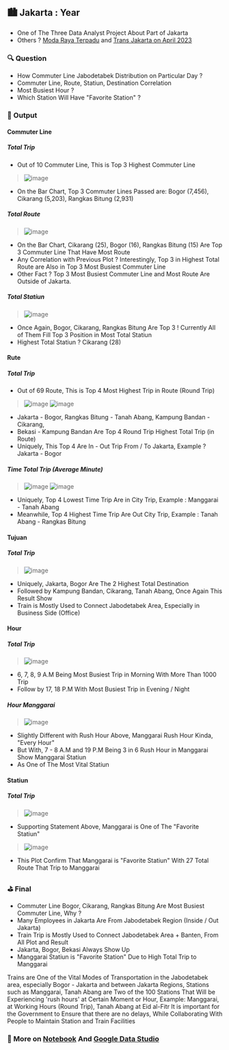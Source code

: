 ## 🏙️ Jakarta : Year
* One of The Three Data Analyst Project About Part of Jakarta
* Others ? [Moda Raya Terpadu](https://github.com/Xeroniter/Yan) and [Trans Jakarta on April 2023](https://github.com/Xeroniter/Yearly)

### 🔍 Question
* How Commuter Line Jabodetabek Distribution on Particular Day ?
* Commuter Line, Route, Statiun, Destination Correlation
* Most Busiest Hour ?
* Which Station Will Have "Favorite Station" ?

### 🚀 Output
#### Commuter Line
##### Total Trip
* Out of 10 Commuter Line, This is Top 3 Highest Commuter Line
> ![image](https://github.com/user-attachments/assets/840ac474-381f-48dc-87fa-fbcb3ee118be)
* On the Bar Chart, Top 3 Commuter Lines Passed are: Bogor (7,456), Cikarang (5,203), Rangkas Bitung (2,931)

##### Total Route
> ![image](https://github.com/user-attachments/assets/92233107-259b-4df8-90c7-9bbaaaa36ad4)
* On the Bar Chart, Cikarang (25), Bogor (16), Rangkas Bitung (15) Are Top 3 Commuter Line That Have Most Route
* Any Correlation with Previous Plot ? Interestingly, Top 3 in Highest Total Route are Also in Top 3 Most Busiest Commuter Line
* Other Fact ? Top 3 Most Busiest Commuter Line and Most Route Are Outside of Jakarta.

##### Total Statiun
> ![image](https://github.com/user-attachments/assets/209eabd5-e7ae-4887-b42e-1f9b23d16196)
* Once Again, Bogor, Cikarang, Rangkas Bitung Are Top 3 ! Currently All of Them Fill Top 3 Position in Most Total Statiun
* Highest Total Statiun ? Cikarang (28)

#### Rute
##### Total Trip
* Out of 69 Route, This is Top 4 Most Highest Trip in Route (Round Trip)
> ![image](https://github.com/user-attachments/assets/8c6f7bf6-55e3-4091-bdbc-e9ffdd29ae32)
> ![image](https://github.com/user-attachments/assets/ffb77fbc-0575-40c4-91e0-696e82d52a6c)
* Jakarta - Bogor, Rangkas Bitung - Tanah Abang, Kampung Bandan - Cikarang,
* Bekasi - Kampung Bandan Are Top 4 Round Trip Highest Total Trip (in Route)
* Uniquely, This Top 4 Are In - Out Trip From / To Jakarta, Example ? Jakarta - Bogor

##### Time Total Trip (Average Minute)
> ![image](https://github.com/user-attachments/assets/42d55980-8153-4b5a-bd43-9a29b59db749)
> ![image](https://github.com/user-attachments/assets/011ea7da-047d-4549-ac52-434cd9f5c7a8)
* Uniquely, Top 4 Lowest Time Trip Are in City Trip, Example : Manggarai - Tanah Abang
* Meanwhile, Top 4 Highest Time Trip Are Out City Trip, Example : Tanah Abang - Rangkas Bitung

#### Tujuan
##### Total Trip
> ![image](https://github.com/user-attachments/assets/bd0fb581-56b8-434b-afd5-6f06f1189efc)
* Uniquely, Jakarta, Bogor Are The 2 Highest Total Destination
* Followed by Kampung Bandan, Cikarang, Tanah Abang, Once Again This Result Show
* Train is Mostly Used to Connect Jabodetabek Area, Especially in Business Side (Office)

#### Hour
##### Total Trip
> ![image](https://github.com/user-attachments/assets/a7c14e46-aea9-4607-b1ed-940b39a13018)
* 6, 7, 8, 9 A.M Being Most Busiest Trip in Morning With More Than 1000 Trip
* Follow by 17, 18 P.M With Most Busiest Trip in Evening / Night

##### Hour Manggarai
> ![image](https://github.com/user-attachments/assets/9cc6a8bc-493d-4517-ba4a-6811bed5de84)
* Slightly Different with Rush Hour Above, Manggarai Rush Hour Kinda, "Every Hour"
* But With, 7 - 8 A.M and 19 P.M Being 3 in 6 Rush Hour in Manggarai Show Manggarai Statiun
* As One of The Most Vital Statiun

#### Statiun
##### Total Trip
> ![image](https://github.com/user-attachments/assets/a0ca98b2-b019-429d-9939-4d7006bf15a8)
* Supporting Statement Above, Manggarai is One of The "Favorite Statiun"
> ![image](https://github.com/user-attachments/assets/319a5f46-df7e-4f30-afa7-d98307f3abd2)
* This Plot Confirm That Manggarai is "Favorite Statiun" With 27 Total Route That Trip to Manggarai

### ⛳ Final
* Commuter Line Bogor, Cikarang, Rangkas Bitung Are Most Busiest Commuter Line, Why ?
* Many Employees in Jakarta Are From Jabodetabek Region (Inside / Out Jakarta)
* Train Trip is Mostly Used to Connect Jabodetabek Area + Banten, From All Plot and Result
* Jakarta, Bogor, Bekasi Always Show Up
* Manggarai Statiun is "Favorite Station" Due to High Total Trip to Manggarai
  
Trains are One of the Vital Modes of Transportation in the Jabodetabek area, especially Bogor - Jakarta and between Jakarta Regions,
Stations such as Manggarai, Tanah Abang are Two of the 100 Stations That Will be Experiencing 'rush hours' at Certain Moment or Hour,
Example: Manggarai, at Working Hours (Round Trip), Tanah Abang at Eid al-Fitr
It is important for the Government to Ensure that there are no delays, While Collaborating With People to Maintain Station and Train Facilities

### 🧨 More on [Notebook](Year.ipynb) And [Google Data Studio](https://lookerstudio.google.com/reporting/47b8280f-3964-4cb5-9b37-3602a4936446)
